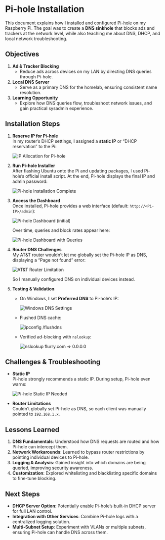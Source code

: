 # Pi-hole Installation

This document explains how I installed and configured [Pi-hole](https://pi-hole.net/) on my Raspberry Pi. The goal was to create a **DNS sinkhole** that blocks ads and trackers at the network level, while also teaching me about DNS, DHCP, and local network troubleshooting.

## Objectives

1. **Ad & Tracker Blocking**  
   - Reduce ads across devices on my LAN by directing DNS queries through Pi-hole.
2. **Local DNS Server**  
   - Serve as a primary DNS for the homelab, ensuring consistent name resolution.
3. **Learning Opportunity**  
   - Explore how DNS queries flow, troubleshoot network issues, and gain practical sysadmin experience.

## Installation Steps

1. **Reserve IP for Pi-hole**  
   In my router’s DHCP settings, I assigned a **static IP** or “DHCP reservation” to the Pi:

   ![IP Allocation for Pi-hole](/images/1.png)

2. **Run Pi-hole Installer**  
   After flashing Ubuntu onto the Pi and updating packages, I used Pi-hole’s official install script. At the end, Pi-hole displays the final IP and admin password:

   ![Pi-hole Installation Complete](/images/2.png)

3. **Access the Dashboard**  
   Once installed, Pi-hole provides a web interface (default: `http://<Pi-IP>/admin`):

   ![Pi-hole Dashboard (initial)](/images/3.png)

   Over time, queries and block rates appear here:

   ![Pi-hole Dashboard with Queries](/images/8.png)

4. **Router DNS Challenges**  
   My AT&T router wouldn’t let me globally set the Pi-hole IP as DNS, displaying a “Page not found” error:

   ![AT&T Router Limitation](/images/4.png)

   So I manually configured DNS on individual devices instead.

5. **Testing & Validation**  
   - On Windows, I set **Preferred DNS** to Pi-hole’s IP:

     ![Windows DNS Settings](/images/5.png)

   - Flushed DNS cache:

     ![ipconfig /flushdns](/images/6.png)

   - Verified ad-blocking with `nslookup`:

     ![nslookup flurry.com => 0.0.0.0](/images/7.png)

## Challenges & Troubleshooting

- **Static IP**  
  Pi-hole strongly recommends a static IP. During setup, Pi-hole even warns:

  ![Pi-hole Static IP Needed](/images/10.png)

- **Router Limitations**  
  Couldn’t globally set Pi-hole as DNS, so each client was manually pointed to `192.168.1.x`.

## Lessons Learned

1. **DNS Fundamentals**: Understood how DNS requests are routed and how Pi-hole can intercept them.  
2. **Network Workarounds**: Learned to bypass router restrictions by pointing individual devices to Pi-hole.  
3. **Logging & Analysis**: Gained insight into which domains are being queried, improving security awareness.  
4. **Customization**: Explored whitelisting and blacklisting specific domains to fine-tune blocking.

## Next Steps

- **DHCP Server Option**: Potentially enable Pi-hole’s built-in DHCP server for full LAN control.  
- **Integration with Other Services**: Combine Pi-hole logs with a centralized logging solution.  
- **Multi-Subnet Setup**: Experiment with VLANs or multiple subnets, ensuring Pi-hole can handle DNS across them.
